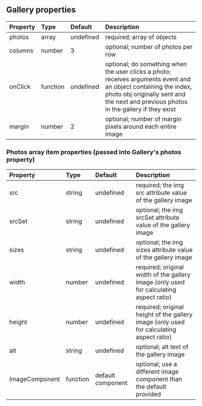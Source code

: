 ## Gallery properties

Property | Type | Default | Description
:-----------------------|:--------------|:--------------|:--------------------------------
photos | array | undefined | required; array of objects
columns | number | 3 | optional; number of photos per row
onClick | function | undefined | optional; do something when the user clicks a photo; receives arguments event and an object containing the index, photo obj originally sent and the next and previous photos in the gallery if they exist 
margin | number | 2 | optional; number of margin pixels around each entire image

### Photos array item properties (passed into Gallery's photos property)

Property | Type | Default | Description
:-----------------------|:--------------|:--------------|:--------------------------------
src | string | undefined | required; the img src attribute value of the gallery image
srcSet | string | undefined | optional; the img srcSet attribute value of the gallery image
sizes | string | undefined | optional; the img sizes attribute value of the gallery image
width | number | undefined | required; original width of the gallery image (only used for calculating aspect ratio)
height | number | undefined | required; original height of the gallery image (only used for calculating aspect ratio)
alt | string | undefined | optional; alt text of the gallery image
ImageComponent | function | default component | optional; use a different image component than the default provided

